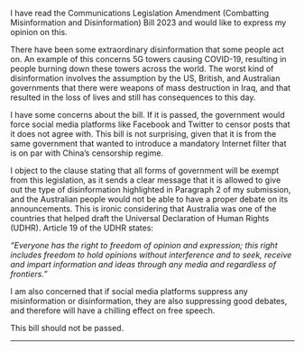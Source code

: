 I have read the Communications Legislation Amendment (Combatting Misinformation and
Disinformation) Bill 2023 and would like to express my opinion on this.

There have been some extraordinary disinformation that some people act on. An example of this
concerns 5G towers causing COVID-19, resulting in people burning down these towers across the
world. The worst kind of disinformation involves the assumption by the US, British, and Australian
governments that there were weapons of mass destruction in Iraq, and that resulted in the loss of
lives and still has consequences to this day.

I have some concerns about the bill. If it is passed, the government would force social media
platforms like Facebook and Twitter to censor posts that it does not agree with. This bill is not
surprising, given that it is from the same government that wanted to introduce a mandatory Internet
filter that is on par with China’s censorship regime.

I object to the clause stating that all forms of government will be exempt from this legislation, as it
sends a clear message that it is allowed to give out the type of disinformation highlighted in
Paragraph 2 of my submission, and the Australian people would not be able to have a proper debate
on its announcements. This is ironic considering that Australia was one of the countries that helped
draft the Universal Declaration of Human Rights (UDHR). Article 19 of the UDHR states:

_“Everyone has the right to freedom of opinion and expression; this right includes freedom to hold_
_opinions without interference and to seek, receive and impart information and ideas through any_
_media and regardless of frontiers.”_

I am also concerned that if social media platforms suppress any misinformation or disinformation,
they are also suppressing good debates, and therefore will have a chilling effect on free speech.

This bill should not be passed.


-----


